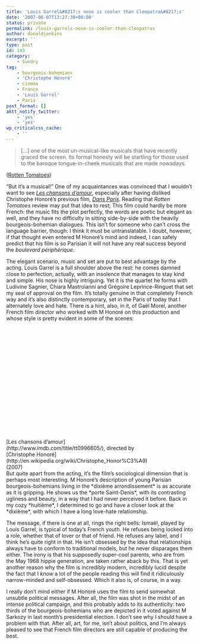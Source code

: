 ```yaml
---
title: 'Louis Garrel&#8217;s nose is cooler than Cleopatra&#8217;s'
date: '2007-06-07T13:27:30+00:00'
status: private
permalink: /louis-garrels-nose-is-cooler-than-cleopatras
author: donaldjenkins
excerpt: ''
type: post
id: 143
category:
    - Sundry
tag:
    - bourgeois-bohemians
    - 'Christophe Honoré'
    - cinema
    - France
    - 'Louis Garrel'
    - Paris
post_format: []
aktt_notify_twitter:
    - 'yes'
    - 'yes'
wp_criticalcss_cache:
    - ''
---
```

> \[…\] one of the most un-musical-like musicals that have recently graced the screen. Its formal honesty will be startling for those used to the baroque tongue-in-cheek musicals that are made nowadays.

([Rotten Tomatoes](http://ofcs.rottentomatoes.com/click/movie-10008231/reviews.php?critic=movies&sortby=default&page=1&rid=1633845))

“But it’s a musical!” One of my acquaintances was convinced that I wouldn’t want to see *[Les chansons d’amour](http://www.imdb.com/title/tt0996605/)*, especially after having disliked Christophe Honoré’s previous film, *[Dans Paris](http://www.imdb.com/title/tt0769508/)*. Reading that *Rotten Tomatoes* review may put that idea to rest; This film could hardly be more French: the music fits the plot perfectly, the words are poetic but elegant as well, and they have no difficulty in sitting side-by-side with the heavily bourgeois-bohemian dialogues. This isn’t for someone who can’t cross the language barrier, though: I think it must be untranslatable. I doubt, however, if that thought even entered M Honoré’s mind and indeed, I can safely predict that his film is so Parisian it will not have any real success beyond the *boulevard périphérique*.

The elegant scenario, music and set are put to best advantage by the acting. Louis Garrel is a full shoulder above the rest: he comes damned close to perfection, actually, with an insolence that manages to stay kind and simple. His nose is highly intriguing. Yet it is the quartet he forms with Ludivine Sagnier, Chiara Mastroianni and Grégoire Leprince-Ringuet that set my seal of approval on the film. It’s totally genuine in that completely French way and it’s also distinctly contemporary, set in the Paris of today that I alternately love and hate. There is a hint, also, in it, of Gaël Morel, another French film director who worked with M Honoré on this production and whose style is pretty evident in some of the scenes:

<div class="outer-container"><div class="centering-container"><div class="inner-container"><div class="caption-box" style="width: 400px"><div> <object classid="clsid:d27cdb6e-ae6d-11cf-96b8-444553540000" codebase="http://download.macromedia.com/pub/shockwave/cabs/flash/swflash.cab#version=6,0,40,0" height="300" width="400"><param name="allowfullscreen" value="true"></param><param name="allowscriptaccess" value="always"></param><param name="src" value="http://vimeo.com/moogaloop.swf?clip_id=205993&server=vimeo.com&show_title=1&show_byline=0&show_portrait=1&color=999966&fullscreen=1"></param><embed allowfullscreen="true" allowscriptaccess="always" height="300" src="http://vimeo.com/moogaloop.swf?clip_id=205993&server=vimeo.com&show_title=1&show_byline=0&show_portrait=1&color=999966&fullscreen=1" type="application/x-shockwave-flash" width="400"></embed></object> </div><div class="caption-text"> [Les chansons d’amour](http://www.imdb.com/title/tt0996605/), directed by [Christophe Honoré](http://en.wikipedia.org/wiki/Christophe_Honor%C3%A9) (2007) </div></div></div></div></div>But quite apart from the acting, it’s the film’s sociological dimension that is perhaps most interesting. M Honoré’s description of young Parisian bourgeois-bohemians living in the *dixième arrondissement* is as accurate as it is gripping. He shows us the *porte Saint-Denis*, with its contrasting ugliness and beauty, in a way that I had never perceived it before. Back in my cozy *huitième*, I determined to go and have a closer look at the *dixième*, with which I have a long love-hate relationship.

The message, if there is one at all, rings the right bells: Ismaël, played by Louis Garrel, is typical of today’s French youth. He refuses being locked into a role, whether that of lover or that of friend. He refuses any label, and I think he’s quite right in that. He isn’t obsessed by the idea that relationships always have to conform to traditional models, but he never disparages them either. The irony is that his supposedly super-cool parents, who are from the May 1968 hippie generation, are taken rather aback by this. That is yet another reason why the film is incredibly modern, incredibly lucid despite the fact that I *know* a lot of the people reading this will find it ridiculously narrow-minded and self-obsessed. Which it also is, of course, in a way.

I really don’t mind either if M Honoré uses the film to send somewhat unsubtle political messages. After all, the film was shot in the midst of an intense political campaign, and this probably adds to its authenticity: two thirds of the bourgeois-bohemians who are depicted in it voted against M Sarkozy in last month’s presidential election. I don’t see why I should have a problem with that. After all, art, for me, isn’t about politics, and I’m always pleased to see that French film directors are still capable of producing the best.